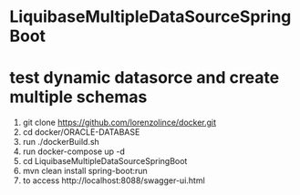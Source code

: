# LiquibaseMultipleDataSourceSpringBoot
# test dynamic datasorce and create multiple schemas

1. git clone https://github.com/lorenzolince/docker.git
2. cd docker/ORACLE-DATABASE
3. run ./dockerBuild.sh
4. run docker-compose up -d
5. cd LiquibaseMultipleDataSourceSpringBoot
6.  mvn clean install spring-boot:run
7. to access  http://localhost:8088/swagger-ui.html
